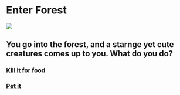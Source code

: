 # Enter Forest
![](https://i.pinimg.com/originals/ab/1a/e0/ab1ae01c2ec2ce242d95b8e5c60a06a1.jpg)
## You go into the forest, and a starnge yet cute creatures comes up to you. What do you do?
### [Kill it for food](KillAnimal.md)
### [Pet it](PetAnimal.md)
